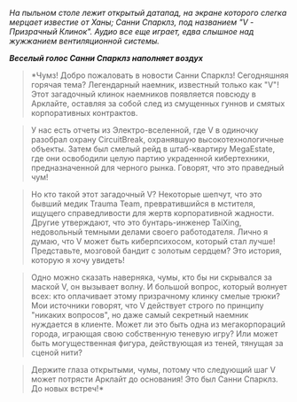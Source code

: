 _На пыльном столе лежит открытый датапад, на экране которого слегка мерцает известие от Ханы; Санни Спарклз, под названием "V - Призрачный Клинок". Аудио все еще играет, едва слышное над жужжанием вентиляционной системы._

**_Веселый голос Санни Спарклз наполняет воздух_**

> \*Чумз! Добро пожаловать в новости Санни Спарклз! Сегодняшняя горячая тема? Легендарный наемник, известный только как "V"! Этот загадочный клинок наемников появляется повсюду в Арклайте, оставляя за собой след из смущенных гуннов и смятых корпоративных контрактов.

> У нас есть отчеты из Электро-вселенной, где V в одиночку разобрал охрану CircuitBreak, охранявшую высокотехнологичные объекты. Затем был смелый рейд в штаб-квартиру MegaEstate, где они освободили целую партию украденной кибертехники, предназначенной для черного рынка. Говорят, что это праведный чум!

> Но кто такой этот загадочный V? Некоторые шепчут, что это бывший медик Trauma Team, превратившийся в мстителя, ищущего справедливости для жертв корпоративной жадности. Другие утверждают, что это бунтарь-инженер TaiXing, недовольный темными делами своего работодателя. Лично я думаю, что V может быть киберпсихосом, который стал лучше! Представьте, мозговой бандит с золотым сердцем? Это история, которую я хочу увидеть!

> Одно можно сказать наверняка, чумы, кто бы ни скрывался за маской V, он вызывает волну. И большой вопрос, который волнует всех: кто оплачивает этому призрачному клинку смелые трюки? Мои источники говорят, что V действует строго по принципу "никаких вопросов", но даже самый секретный наемник нуждается в клиенте. Может ли это быть одна из мегакорпораций города, играющая свою собственную теневую игру? Или может быть могущественная фигура, действующая из теней, тянущая за сценой нити?

> Держите глаза открытыми, чумы, потому что следующий шаг V может потрясти Арклайт до основания! Это был Санни Спарклз. До новых встреч!\*
